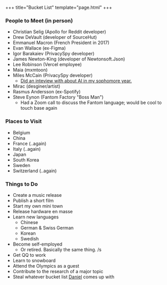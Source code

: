 +++
title="Bucket List"
template="page.html"
+++

### People to Meet (in person)
- Christian Selig (Apollo for Reddit developer)
- Drew DeVault (developer of SourceHut)
- Emmanuel Macron (French President in 2017)
- Evan Wallace (ex-Figma)
- Igor Barakaiev (PrivacySpy developer)
- James Newton-King (developer of Newtonsoft.Json)
- Lee Robinson (Vercel employee)
- Maia (mxmtoon)
- Miles McCain (PrivacySpy developer)
  - [Did an inteview with about AI in my sophomore year.](https://edu.doamatto.xyz/interview-with-miles)
- Mirac (desginer/artist)
- Rasmus Andersson (ex-Spotify)
- Steve Eynon (Fantom Factory "Boss Man")
  - Had a Zoom call to discuss the Fantom language; would be cool to touch base again

### Places to Visit
- Belgium
- China
- France (..again)
- Italy (..again)
- Japan
- South Korea
- Sweden
- Switzerland (..again)

### Things to Do
- Create a music release
- Publish a short film
- Start my own mini town
- Release hardware en masse
- Learn new languages
  - Chinese
  - German & Swiss German
  - Korean
  - Swedish
- Become self-employed
  - Or retired. Basically the same thing. /s
- Get QQ to work
- Learn to snowboard
- Attend the Olympics as a guest
- Contribute to the research of a major topic
- Steal whatever bucket list [Daniel](https://cyckl.net) comes up with

